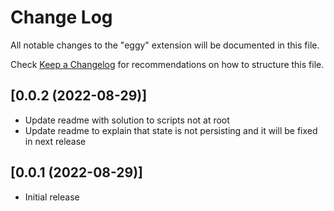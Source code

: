# Change Log

All notable changes to the "eggy" extension will be documented in this file.

Check [Keep a Changelog](http://keepachangelog.com/) for recommendations on how to structure this file.

## [0.0.2 (2022-08-29)]

- Update readme with solution to scripts not at root
- Update readme to explain that state is not persisting and it will be fixed in next release

## [0.0.1 (2022-08-29)]

- Initial release
